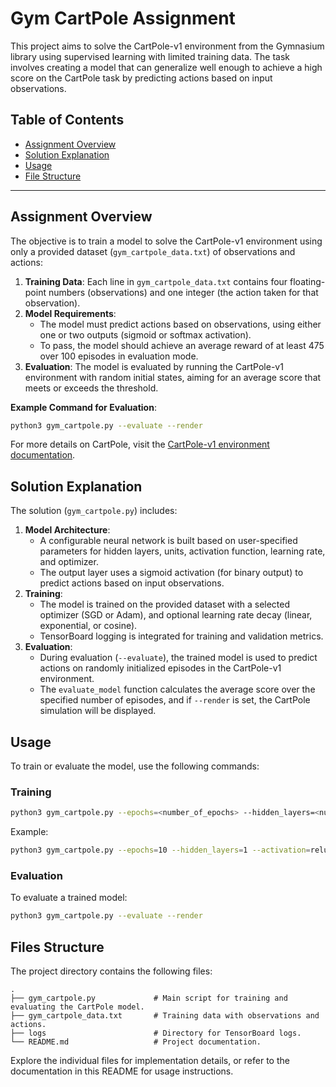 # Gym CartPole Assignment

This project aims to solve the CartPole-v1 environment from the Gymnasium library using supervised learning with limited training data. The task involves creating a model that can generalize well enough to achieve a high score on the CartPole task by predicting actions based on input observations.

## Table of Contents
- [Assignment Overview](#assignment-overview)
- [Solution Explanation](#solution-explanation)
- [Usage](#usage)
- [File Structure](#file-structure)

---

## Assignment Overview

The objective is to train a model to solve the CartPole-v1 environment using only a provided dataset (`gym_cartpole_data.txt`) of observations and actions:
1. **Training Data**: Each line in `gym_cartpole_data.txt` contains four floating-point numbers (observations) and one integer (the action taken for that observation).
2. **Model Requirements**:
    - The model must predict actions based on observations, using either one or two outputs (sigmoid or softmax activation).
    - To pass, the model should achieve an average reward of at least 475 over 100 episodes in evaluation mode.
3. **Evaluation**: The model is evaluated by running the CartPole-v1 environment with random initial states, aiming for an average score that meets or exceeds the threshold.

**Example Command for Evaluation**:
```bash
python3 gym_cartpole.py --evaluate --render
```

For more details on CartPole, visit the [CartPole-v1 environment documentation](https://gymnasium.farama.org/environments/classic_control/cart_pole/).

## Solution Explanation

The solution (`gym_cartpole.py`) includes:
1. **Model Architecture**:
    - A configurable neural network is built based on user-specified parameters for hidden layers, units, activation function, learning rate, and optimizer.
    - The output layer uses a sigmoid activation (for binary output) to predict actions based on input observations.
2. **Training**:
    - The model is trained on the provided dataset with a selected optimizer (SGD or Adam), and optional learning rate decay (linear, exponential, or cosine).
    - TensorBoard logging is integrated for training and validation metrics.
3. **Evaluation**:
    - During evaluation (`--evaluate`), the trained model is used to predict actions on randomly initialized episodes in the CartPole-v1 environment.
    - The `evaluate_model` function calculates the average score over the specified number of episodes, and if `--render` is set, the CartPole simulation will be displayed.

## Usage

To train or evaluate the model, use the following commands:

### Training
```bash
python3 gym_cartpole.py --epochs=<number_of_epochs> --hidden_layers=<number_of_layers> --activation=<activation_function>
```

Example:
```bash
python3 gym_cartpole.py --epochs=10 --hidden_layers=1 --activation=relu
```

### Evaluation
To evaluate a trained model:
```bash
python3 gym_cartpole.py --evaluate --render
```

## Files Structure

The project directory contains the following files:

```
.
├── gym_cartpole.py             # Main script for training and evaluating the CartPole model.
├── gym_cartpole_data.txt       # Training data with observations and actions.
├── logs                        # Directory for TensorBoard logs.
└── README.md                   # Project documentation.
```

Explore the individual files for implementation details, or refer to the documentation in this README for usage instructions.